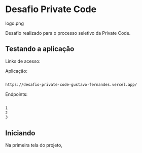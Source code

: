 # Desafio Private Code

logo.png

Desafio realizado para o processo seletivo da Private Code.

## Testando a aplicação

Links de acesso:

Aplicação: 

```bash

https://desafio-private-code-gustavo-fernandes.vercel.app/
```

Endpoints:

```bash

1
2
3
```

## Iniciando

Na primeira tela do projeto,

